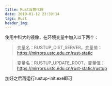 ```yaml
---
title: Rust设置代理
date: 2019-01-12 23:39:14
tags: Rust
header_img: 
---
```


使用中科大的镜像，在环境变量中加入以下两个： 

> 变量名：RUSTUP_DIST_SERVER，变量值：https://mirrors.ustc.edu.cn/rust-static 

>变量名：RUSTUP_UPDATE_ROOT，变量值：https://mirrors.ustc.edu.cn/rust-static/rustup 

加好之后再运行rustup-init.exe即可
